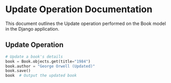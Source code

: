 # Update Operation Documentation

This document outlines the Update operation performed on the Book model in the Django application.

## Update Operation

```python
# Update a book's details
book = Book.objects.get(title="1984")
book.author = "George Orwell (Updated)"
book.save()
book  # Output the updated book

